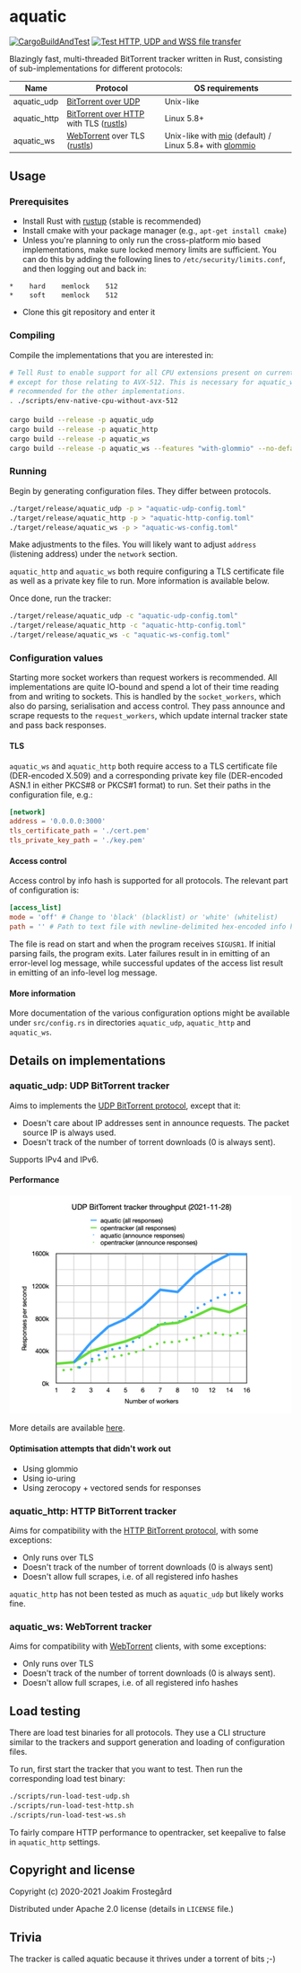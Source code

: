 # aquatic

[![CargoBuildAndTest](https://github.com/greatest-ape/aquatic/actions/workflows/cargo-build-and-test.yml/badge.svg)](https://github.com/greatest-ape/aquatic/actions/workflows/cargo-build-and-test.yml) [![Test HTTP, UDP and WSS file transfer](https://github.com/greatest-ape/aquatic/actions/workflows/test-transfer.yml/badge.svg)](https://github.com/greatest-ape/aquatic/actions/workflows/test-transfer.yml)

Blazingly fast, multi-threaded BitTorrent tracker written in Rust, consisting
of sub-implementations for different protocols:

[BitTorrent over UDP]: https://libtorrent.org/udp_tracker_protocol.html
[BitTorrent over HTTP]: https://wiki.theory.org/index.php/BitTorrentSpecification#Tracker_HTTP.2FHTTPS_Protocol
[WebTorrent]: https://github.com/webtorrent
[rustls]: https://github.com/rustls/rustls
[native-tls]: https://github.com/sfackler/rust-native-tls
[mio]: https://github.com/tokio-rs/mio
[glommio]: https://github.com/DataDog/glommio

| Name         | Protocol                                   | OS requirements                                            |
|--------------|--------------------------------------------|------------------------------------------------------------|
| aquatic_udp  | [BitTorrent over UDP]                      | Unix-like                                                  |
| aquatic_http | [BitTorrent over HTTP] with TLS ([rustls]) | Linux 5.8+                                                 |
| aquatic_ws   | [WebTorrent] over TLS ([rustls])           | Unix-like with [mio] (default) / Linux 5.8+ with [glommio] |

## Usage

### Prerequisites

- Install Rust with [rustup](https://rustup.rs/) (stable is recommended)
- Install cmake with your package manager (e.g., `apt-get install cmake`)
- Unless you're planning to only run the cross-platform mio based
  implementations, make sure locked memory limits are sufficient.
  You can do this by adding the following lines to `/etc/security/limits.conf`,
  and then logging out and back in:

```
*    hard    memlock    512
*    soft    memlock    512
```

- Clone this git repository and enter it

### Compiling

Compile the implementations that you are interested in:

```sh
# Tell Rust to enable support for all CPU extensions present on current CPU
# except for those relating to AVX-512. This is necessary for aquatic_ws and
# recommended for the other implementations.
. ./scripts/env-native-cpu-without-avx-512

cargo build --release -p aquatic_udp
cargo build --release -p aquatic_http
cargo build --release -p aquatic_ws
cargo build --release -p aquatic_ws --features "with-glommio" --no-default-features
```

### Running

Begin by generating configuration files. They differ between protocols.

```sh
./target/release/aquatic_udp -p > "aquatic-udp-config.toml"
./target/release/aquatic_http -p > "aquatic-http-config.toml"
./target/release/aquatic_ws -p > "aquatic-ws-config.toml"
```

Make adjustments to the files. You will likely want to adjust `address`
(listening address) under the `network` section.

`aquatic_http` and `aquatic_ws` both require configuring a TLS certificate file as well as a
private key file to run. More information is available below.

Once done, run the tracker:

```sh
./target/release/aquatic_udp -c "aquatic-udp-config.toml"
./target/release/aquatic_http -c "aquatic-http-config.toml"
./target/release/aquatic_ws -c "aquatic-ws-config.toml"
```

### Configuration values

Starting more socket workers than request workers is recommended. All
implementations are quite IO-bound and spend a lot of their time reading from
and writing to sockets. This is handled by the `socket_workers`, which
also do parsing, serialisation and access control. They pass announce and
scrape requests to the `request_workers`, which update internal tracker state
and pass back responses.

#### TLS

`aquatic_ws` and `aquatic_http` both require access to a TLS certificate file
(DER-encoded X.509) and a corresponding private key file (DER-encoded ASN.1 in
either PKCS#8 or PKCS#1 format) to run. Set their paths in the configuration file, e.g.:

```toml
[network]
address = '0.0.0.0:3000'
tls_certificate_path = './cert.pem'
tls_private_key_path = './key.pem'
```

#### Access control

Access control by info hash is supported for all protocols. The relevant part
of configuration is:

```toml
[access_list]
mode = 'off' # Change to 'black' (blacklist) or 'white' (whitelist)
path = '' # Path to text file with newline-delimited hex-encoded info hashes
```

The file is read on start and when the program receives `SIGUSR1`. If initial
parsing fails, the program exits. Later failures result in in emitting of
an error-level log message, while successful updates of the access list result
in emitting of an info-level log message.

#### More information

More documentation of the various configuration options might be available
under `src/config.rs` in directories `aquatic_udp`, `aquatic_http` and
`aquatic_ws`.

## Details on implementations

### aquatic_udp: UDP BitTorrent tracker

Aims to implements the
[UDP BitTorrent protocol](https://libtorrent.org/udp_tracker_protocol.html),
except that it:

  * Doesn't care about IP addresses sent in announce requests. The packet
    source IP is always used.
  * Doesn't track of the number of torrent downloads (0 is always sent). 

Supports IPv4 and IPv6.

#### Performance

![UDP BitTorrent tracker throughput comparison](./documents/aquatic-udp-load-test-illustration-2021-11-28.png)

More details are available [here](./documents/aquatic-udp-load-test-2021-11-28.pdf).

#### Optimisation attempts that didn't work out

* Using glommio
* Using io-uring
* Using zerocopy + vectored sends for responses

### aquatic_http: HTTP BitTorrent tracker

[HTTP BitTorrent protocol]: https://wiki.theory.org/index.php/BitTorrentSpecification#Tracker_HTTP.2FHTTPS_Protocol

Aims for compatibility with the [HTTP BitTorrent protocol], with some exceptions:

  * Only runs over TLS
  * Doesn't track of the number of torrent downloads (0 is always sent)
  * Doesn't allow full scrapes, i.e. of all registered info hashes

`aquatic_http` has not been tested as much as `aquatic_udp` but likely works
fine.

### aquatic_ws: WebTorrent tracker

Aims for compatibility with [WebTorrent](https://github.com/webtorrent)
clients, with some exceptions:

  * Only runs over TLS
  * Doesn't track of the number of torrent downloads (0 is always sent). 
  * Doesn't allow full scrapes, i.e. of all registered info hashes

## Load testing

There are load test binaries for all protocols. They use a CLI structure
similar to the trackers and support generation and loading of configuration
files.

To run, first start the tracker that you want to test. Then run the
corresponding load test binary:

```sh
./scripts/run-load-test-udp.sh
./scripts/run-load-test-http.sh
./scripts/run-load-test-ws.sh
```

To fairly compare HTTP performance to opentracker, set keepalive to false in
`aquatic_http` settings.

## Copyright and license

Copyright (c) 2020-2021 Joakim Frostegård

Distributed under Apache 2.0 license (details in `LICENSE` file.)

## Trivia

The tracker is called aquatic because it thrives under a torrent of bits ;-)
